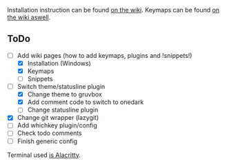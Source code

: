 Installation instruction can be found [on the wiki](https://github.com/abyo/nvim-windows/wiki/Windows-Installation). Keymaps can be found [on the wiki aswell](https://github.com/abyo/nvim-windows/wiki/Keymaps).

## ToDo

- [ ] Add wiki pages (how to add keymaps, plugins and !snippets!)
  - [x] Installation (Windows)
  - [x] Keymaps
  - [ ] Snippets
- [ ] Switch theme/statusline plugin
  - [x] Change theme to gruvbox
  - [x] Add comment code to switch to onedark
  - [ ] Change statusline plugin
- [x] Change git wrapper (lazygit)
- [ ] Add whichkey plugin/config
- [ ] Check todo comments
- [ ] Finish generic config

Terminal used [is Alacritty](https://github.com/abyo/nvim-windows/wiki/Alacritty).

